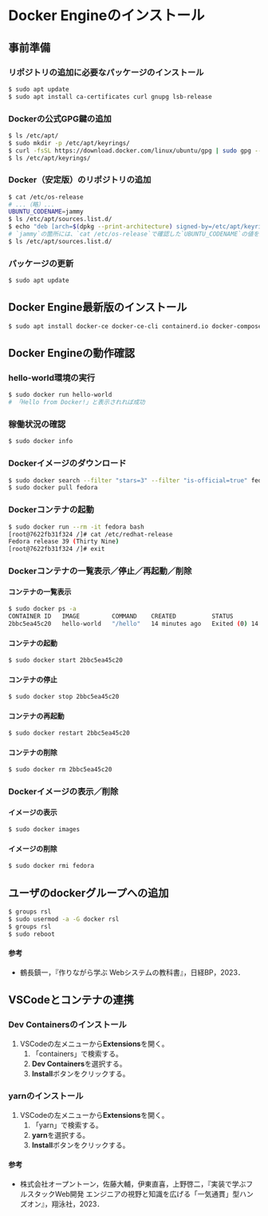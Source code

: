 # Docker Engineのインストール

## 事前準備

### リポジトリの追加に必要なパッケージのインストール
```bash
$ sudo apt update
$ sudo apt install ca-certificates curl gnupg lsb-release
```

### Dockerの公式GPG鍵の追加
```bash
$ ls /etc/apt/
$ sudo mkdir -p /etc/apt/keyrings/
$ curl -fsSL https://download.docker.com/linux/ubuntu/gpg | sudo gpg --dearmor -o /etc/apt/keyrings/docker.gpg
$ ls /etc/apt/keyrings/
```

### Docker（安定版）のリポジトリの追加
```bash
$ cat /etc/os-release
# ...（略）...
UBUNTU_CODENAME=jammy
$ ls /etc/apt/sources.list.d/
$ echo "deb [arch=$(dpkg --print-architecture) signed-by=/etc/apt/keyrings/docker.gpg] https://download.docker.com/linux/ubuntu jammy stable" | sudo tee /etc/apt/sources.list.d/docker.list > /dev/null
# `jammy`の箇所には、`cat /etc/os-release`で確認した`UBUNTU_CODENAME`の値を指定する。
$ ls /etc/apt/sources.list.d/
```

### パッケージの更新
```bash
$ sudo apt update
```

## Docker Engine最新版のインストール
```bash
$ sudo apt install docker-ce docker-ce-cli containerd.io docker-compose-plugin
```

## Docker Engineの動作確認

### hello-world環境の実行
```bash
$ sudo docker run hello-world
# 「Hello from Docker!」と表示されれば成功
```

### 稼働状況の確認
```bash
$ sudo docker info
```

### Dockerイメージのダウンロード
```bash
$ sudo docker search --filter "stars=3" --filter "is-official=true" fedora
$ sudo docker pull fedora
```

### Dockerコンテナの起動
```bash
$ sudo docker run --rm -it fedora bash
[root@7622fb31f324 /]# cat /etc/redhat-release 
Fedora release 39 (Thirty Nine)
[root@7622fb31f324 /]# exit
```

### Dockerコンテナの一覧表示／停止／再起動／削除

#### コンテナの一覧表示
```bash
$ sudo docker ps -a
CONTAINER ID   IMAGE         COMMAND    CREATED          STATUS                      PORTS     NAMES
2bbc5ea45c20   hello-world   "/hello"   14 minutes ago   Exited (0) 14 minutes ago             infallible_perlman
```

#### コンテナの起動
```bash
$ sudo docker start 2bbc5ea45c20
```

#### コンテナの停止
```bash
$ sudo docker stop 2bbc5ea45c20
```

#### コンテナの再起動
```bash
$ sudo docker restart 2bbc5ea45c20
```

#### コンテナの削除
```bash
$ sudo docker rm 2bbc5ea45c20
```

### Dockerイメージの表示／削除

#### イメージの表示
```bash
$ sudo docker images
```

#### イメージの削除
```bash
$ sudo docker rmi fedora
```

## ユーザのdockerグループへの追加
```bash
$ groups rsl
$ sudo usermod -a -G docker rsl
$ groups rsl
$ sudo reboot
```

#### 参考
- 鶴長鎮一，『作りながら学ぶ Webシステムの教科書』，日経BP，2023．

## VSCodeとコンテナの連携

### Dev Containersのインストール
1. VSCodeの左メニューから**Extensions**を開く。
   1. 「containers」で検索する。
   2. **Dev Containers**を選択する。
   3. **Install**ボタンをクリックする。

### yarnのインストール
1. VSCodeの左メニューから**Extensions**を開く。
   1. 「yarn」で検索する。
   2. **yarn**を選択する。
   3. **Install**ボタンをクリックする。

#### 参考
- 株式会社オープントーン，佐藤大輔，伊東直喜，上野啓二，『実装で学ぶフルスタックWeb開発 エンジニアの視野と知識を広げる「一気通貫」型ハンズオン』，翔泳社，2023．
